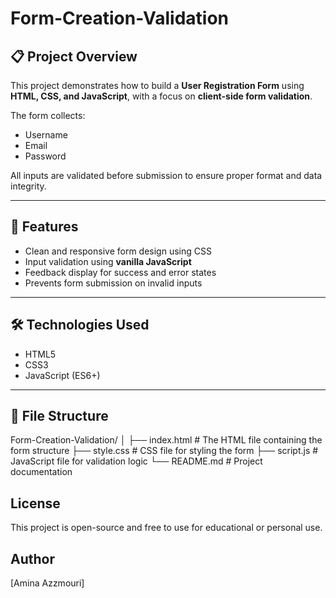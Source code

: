 # Form-Creation-Validation

## 📋 Project Overview

This project demonstrates how to build a **User Registration Form** using **HTML, CSS, and JavaScript**, with a focus on **client-side form validation**.

The form collects:
- Username
- Email
- Password

All inputs are validated before submission to ensure proper format and data integrity.

---

## 🚀 Features

- Clean and responsive form design using CSS
- Input validation using **vanilla JavaScript**
- Feedback display for success and error states
- Prevents form submission on invalid inputs

---

## 🛠️ Technologies Used

- HTML5
- CSS3
- JavaScript (ES6+)

---

## 📂 File Structure

Form-Creation-Validation/
│
├── index.html         # The HTML file containing the form structure
├── style.css          # CSS file for styling the form
├── script.js          # JavaScript file for validation logic
└── README.md          # Project documentation


## License
This project is open-source and free to use for educational or personal use.

## Author
[Amina Azzmouri]
